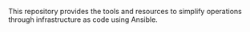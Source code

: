 This repository provides the tools and resources to simplify operations through infrastructure as code using Ansible.
